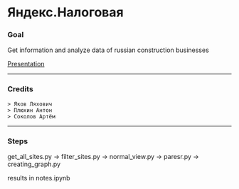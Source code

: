 # Яндекс.Налоговая

### Goal
Get information and analyze data of russian construction businesses

[Presentation](https://docs.google.com/presentation/d/1Qa9COM96zhSza3z3jHKl1ym9X6J-pkDamn4FcZok4Ig/edit?usp=sharing)

---
### Credits
```
> Яков Ляхович
> Плюхин Антон
> Соколов Артём
```
---
### Steps
get_all_sites.py -> filter_sites.py -> normal_view.py -> paresr.py -> creating_graph.py

results in notes.ipynb
